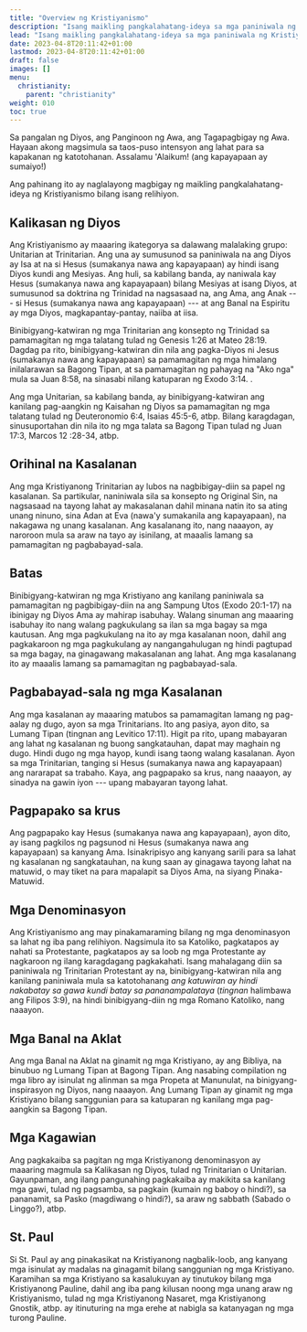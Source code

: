 ```yaml
---
title: "Overview ng Kristiyanismo"
description: "Isang maikling pangkalahatang-ideya sa mga paniniwala ng Kristiyanismo"
lead: "Isang maikling pangkalahatang-ideya sa mga paniniwala ng Kristiyanismo"
date: 2023-04-8T20:11:42+01:00
lastmod: 2023-04-8T20:11:42+01:00
draft: false
images: []
menu:
  christianity:
    parent: "christianity"
weight: 010
toc: true
---
```

Sa pangalan ng Diyos, ang Panginoon ng Awa, ang Tagapagbigay ng Awa. Hayaan akong magsimula sa taos-puso
intensyon ang lahat para sa kapakanan ng katotohanan. Assalamu 'Alaikum! (ang kapayapaan ay sumaiyo!)

Ang pahinang ito ay naglalayong magbigay ng maikling pangkalahatang-ideya ng Kristiyanismo bilang isang relihiyon.

## Kalikasan ng Diyos
Ang Kristiyanismo ay maaaring ikategorya sa dalawang malalaking grupo: Unitarian at Trinitarian. Ang una ay sumusunod sa paniniwala na ang Diyos ay
Isa at na si Hesus (sumakanya nawa ang kapayapaan) ay hindi isang Diyos kundi ang Mesiyas. Ang huli, sa kabilang banda, ay naniwala kay Hesus (sumakanya nawa ang kapayapaan) bilang Mesiyas
at isang Diyos, at sumusunod sa doktrina ng Trinidad na nagsasaad na, ang Ama, ang Anak --- si Hesus (sumakanya nawa ang kapayapaan) --- at ang Banal na Espiritu ay mga Diyos, magkapantay-pantay, naiiba at iisa.

Binibigyang-katwiran ng mga Trinitarian ang konsepto ng Trinidad sa pamamagitan ng mga talatang tulad ng Genesis 1:26 at Mateo 28:19. Dagdag pa rito, binibigyang-katwiran din nila ang pagka-Diyos ni Jesus (sumakanya nawa ang kapayapaan) sa pamamagitan ng mga himalang inilalarawan sa Bagong Tipan, at sa pamamagitan ng pahayag na "Ako nga" mula sa Juan 8:58, na sinasabi nilang katuparan ng Exodo 3:14. .

Ang mga Unitarian, sa kabilang banda, ay binibigyang-katwiran ang kanilang pag-aangkin ng Kaisahan ng Diyos sa pamamagitan ng mga talatang tulad ng Deuteronomio 6:4, Isaias 45:5-6, atbp. Bilang karagdagan, sinusuportahan din nila ito ng mga talata sa Bagong Tipan tulad ng Juan 17:3, Marcos 12 :28-34, atbp.

## Orihinal na Kasalanan
Ang mga Kristiyanong Trinitarian ay lubos na nagbibigay-diin sa papel ng kasalanan. Sa partikular, naniniwala sila sa konsepto ng Original Sin, na nagsasaad na tayong lahat ay makasalanan dahil minana natin ito sa ating unang ninuno, sina Adan at Eva (nawa'y sumakanila ang kapayapaan), na nakagawa ng unang kasalanan. Ang kasalanang ito, nang naaayon, ay naroroon mula sa araw na tayo ay isinilang, at maaalis lamang sa pamamagitan ng pagbabayad-sala.

## Batas
Binibigyang-katwiran ng mga Kristiyano ang kanilang paniniwala sa pamamagitan ng pagbibigay-diin na ang Sampung Utos (Exodo 20:1-17) na ibinigay ng Diyos Ama ay mahirap isabuhay. Walang sinuman ang maaaring isabuhay ito nang walang pagkukulang sa ilan sa mga bagay sa mga kautusan. Ang mga pagkukulang na ito ay mga kasalanan noon, dahil ang pagkakaroon ng mga pagkukulang ay nangangahulugan ng hindi pagtupad sa mga bagay, na ginagawang makasalanan ang lahat. Ang mga kasalanang ito ay maaalis lamang sa pamamagitan ng pagbabayad-sala.

## Pagbabayad-sala ng mga Kasalanan
Ang mga kasalanan ay maaaring matubos sa pamamagitan lamang ng pag-aalay ng dugo, ayon sa mga Trinitarians. Ito ang pasiya, ayon dito, sa Lumang Tipan (tingnan ang Levitico 17:11). Higit pa rito, upang mabayaran ang lahat ng kasalanan ng buong sangkatauhan, dapat may maghain ng dugo. Hindi dugo ng mga hayop, kundi isang taong walang kasalanan. Ayon sa mga Trinitarian, tanging si Hesus (sumakanya nawa ang kapayapaan) ang nararapat sa trabaho. Kaya, ang pagpapako sa krus, nang naaayon, ay sinadya na gawin iyon --- upang mabayaran tayong lahat.

## Pagpapako sa krus
Ang pagpapako kay Hesus (sumakanya nawa ang kapayapaan), ayon dito, ay isang pagkilos ng pagsunod ni Hesus (sumakanya nawa ang kapayapaan) sa kanyang Ama. Isinakripisyo ang kanyang sarili para sa lahat ng kasalanan ng sangkatauhan, na kung saan ay ginagawa tayong lahat na matuwid, o may tiket na para mapalapit sa Diyos Ama, na siyang Pinaka-Matuwid.

## Mga Denominasyon
Ang Kristiyanismo ang may pinakamaraming bilang ng mga denominasyon sa lahat ng iba pang relihiyon. Nagsimula ito sa Katoliko, pagkatapos ay nahati sa Protestante, pagkatapos ay sa loob ng mga Protestante ay nagkaroon ng ilang karagdagang pagkakahati. Isang mahalagang diin sa paniniwala ng Trinitarian Protestant ay na, binibigyang-katwiran nila ang kanilang paniniwala mula sa katotohanang <i>ang katuwiran ay hindi nakabatay sa gawa kundi batay sa pananampalataya</i> (<i>tingnan</i> halimbawa ang Filipos 3:9), na hindi binibigyang-diin ng mga Romano Katoliko, nang naaayon.

## Mga Banal na Aklat
Ang mga Banal na Aklat na ginamit ng mga Kristiyano, ay ang Bibliya, na binubuo ng Lumang Tipan at Bagong Tipan. Ang nasabing compilation ng mga libro ay isinulat ng alinman sa mga Propeta at Manunulat, na binigyang-inspirasyon ng Diyos, nang naaayon. Ang Lumang Tipan ay ginamit ng mga Kristiyano bilang sanggunian para sa katuparan ng kanilang mga pag-aangkin sa Bagong Tipan.

## Mga Kagawian
Ang pagkakaiba sa pagitan ng mga Kristiyanong denominasyon ay maaaring magmula sa Kalikasan ng Diyos, tulad ng Trinitarian o Unitarian. Gayunpaman, ang ilang pangunahing pagkakaiba ay makikita sa kanilang mga gawi, tulad ng pagsamba, sa pagkain (kumain ng baboy o hindi?), sa pananamit, sa Pasko (magdiwang o hindi?), sa araw ng sabbath (Sabado o Linggo?), atbp.

## St. Paul
Si St. Paul ay ang pinakasikat na Kristiyanong nagbalik-loob, ang kanyang mga isinulat ay madalas na ginagamit bilang sanggunian ng mga Kristiyano. Karamihan sa mga Kristiyano sa kasalukuyan ay tinutukoy bilang mga Kristiyanong Pauline, dahil ang iba pang kilusan noong mga unang araw ng Kristiyanismo, tulad ng mga Kristiyanong Nasaret, mga Kristiyanong Gnostik, atbp. ay itinuturing na mga erehe at nabigla sa katanyagan ng mga turong Pauline.